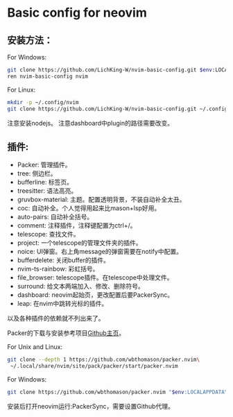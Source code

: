 # Basic config for neovim 

## 安装方法：
For Windows:
```bash
git clone https://github.com/LichKing-W/nvim-basic-config.git $env:LOCALAPPDATA
ren nvim-basic-config nvim
```
For Linux:
```bash
mkdir -p ~/.config/nvim
git clone https://github.com/LichKing-W/nvim-basic-config.git ~/.config/nvim
```
注意安装nodejs。
注意dashboard中plugin的路径需要改变。

## 插件:
- Packer: 管理插件。
- tree: 侧边栏。
- bufferline: 标签页。
- treesitter: 语法高亮。
- gruvbox-material: 主题。配置透明背景，不装自动补全太丑。
- coc: 自动补全。个人觉得用起来比mason+lsp好用。
- auto-pairs: 自动补全括号。
- comment: 注释插件，注释键配置为ctrl+/。
- telescope: 查找文件。
- project: 一个telescope的管理文件夹的插件。
- noice: UI弹窗。右上角message的弹窗需要在notify中配置。
- bufferdelete: 关闭buffer的插件。
- nvim-ts-rainbow: 彩虹括号。
- file_browser: telescope插件。在telescope中处理文件。
- surround: 给文本两端加入、修改、删除符号。
- dashboard: neovim起始页，更改配置后要PackerSync。
- leap: 在nvim中跳转光标的插件。

以及各种插件的依赖就不列出来了。

Packer的下载与安装参考项目[Github主页](https://github.com/wbthomason/packer.nvim#quickstart)。

For Unix and Linux:
```bash
git clone --depth 1 https://github.com/wbthomason/packer.nvim\
 ~/.local/share/nvim/site/pack/packer/start/packer.nvim
```
For Windows:
```bash
git clone https://github.com/wbthomason/packer.nvim "$env:LOCALAPPDATA\nvim-data\site\pack\packer\start\packer.nvim"
```
安装后打开neovim运行:PackerSync，需要设置Github代理。

